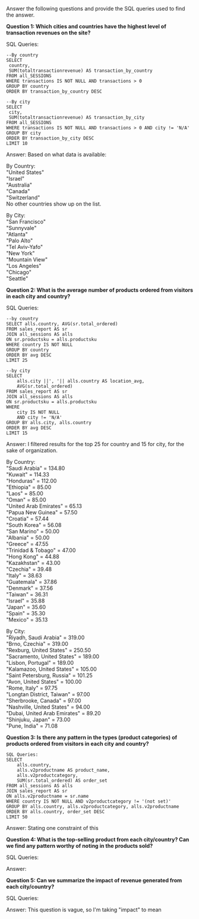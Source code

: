 Answer the following questions and provide the SQL queries used to find the answer.

    
**Question 1: Which cities and countries have the highest level of transaction revenues on the site?**


SQL Queries:<br>
```
--By country
SELECT 
 country, 
 SUM(totaltransactionrevenue) AS transaction_by_country
FROM all_SESSIONS
WHERE transactions IS NOT NULL AND transactions > 0
GROUP BY country 
ORDER BY transaction_by_country DESC
```
```
--By city
SELECT 
 city, 
 SUM(totaltransactionrevenue) AS transaction_by_city
FROM all_SESSIONS
WHERE transactions IS NOT NULL AND transactions > 0 AND city != 'N/A'
GROUP BY city 
ORDER BY transaction_by_city DESC
LIMIT 10
```

Answer: Based on what data is available:

By Country:<br>
"United States"<br>
"Israel"<br>
"Australia"<br>
"Canada"<br>
"Switzerland"<br>
No other countries show up on the list.

By City:<br>
"San Francisco"<br>
"Sunnyvale"<br>
"Atlanta"<br>
"Palo Alto"<br>
"Tel Aviv-Yafo"<br>
"New York"<br>
"Mountain View"<br>
"Los Angeles"<br>
"Chicago"<br>
"Seattle"<br>




**Question 2: What is the average number of products ordered from visitors in each city and country?**


SQL Queries:
```
--by country
SELECT alls.country, AVG(sr.total_ordered) 
FROM sales_report AS sr
JOIN all_sessions AS alls
ON sr.productsku = alls.productsku
WHERE country IS NOT NULL
GROUP BY country
ORDER BY avg DESC
LIMIT 25
```
```
--by city
SELECT 
    alls.city ||', '|| alls.country AS location_avg, 
    AVG(sr.total_ordered)
FROM sales_report AS sr
JOIN all_sessions AS alls
ON sr.productsku = alls.productsku
WHERE
    city IS NOT NULL 
    AND city != 'N/A'
GROUP BY alls.city, alls.country
ORDER BY avg DESC
LIMIT 15
```

Answer: I filtered results for the top 25 for country and 15 for city, for the sake of organization.<br>

By Country:<br>
"Saudi Arabia" =	134.80<br>
"Kuwait" =	114.33<br>
"Honduras" =	112.00<br>
"Ethiopia" =	85.00<br>
"Laos" =	85.00<br>
"Oman" =	85.00<br>
"United Arab Emirates" =	65.13<br>
"Papua New Guinea" =	57.50<br>
"Croatia" =	57.44<br>
"South Korea" =	56.08<br>
"San Marino" =	50.00<br>
"Albania" =	50.00<br>
"Greece" =	47.55<br>
"Trinidad & Tobago" =	47.00<br>
"Hong Kong" =	44.88<br>
"Kazakhstan" =	43.00<br>
"Czechia" =	39.48<br>
"Italy" =	38.63<br>
"Guatemala" =	37.86<br>
"Denmark" =	37.56<br>
"Taiwan" =	36.31<br>
"Israel" =	35.88<br>
"Japan" =	35.60<br>
"Spain" =	35.30<br>
"Mexico" =	35.13<br>

By City:<br>
"Riyadh, Saudi Arabia" = 	319.00<br>
"Brno, Czechia" =	319.00<br>
"Rexburg, United States" =	250.50<br>
"Sacramento, United States" =	189.00<br>
"Lisbon, Portugal" =	189.00<br>
"Kalamazoo, United States" =	105.00<br>
"Saint Petersburg, Russia" =	101.25<br>
"Avon, United States" =	100.00<br>
"Rome, Italy" =	97.75<br>
"Longtan District, Taiwan" =	97.00<br>
"Sherbrooke, Canada" =	97.00<br>
"Nashville, United States" =	94.00<br>
"Dubai, United Arab Emirates" =	89.20<br>
"Shinjuku, Japan" =	73.00<br>
"Pune, India" =	71.08<br>


**Question 3: Is there any pattern in the types (product categories) of products ordered from visitors in each city and country?**

```
SQL Queries:
SELECT 
	alls.country, 
	alls.v2productname AS product_name, 
	alls.v2productcategory, 
	SUM(sr.total_ordered) AS order_set
FROM all_sessions AS alls
JOIN sales_report AS sr
ON alls.v2productname = sr.name
WHERE country IS NOT NULL AND v2productcategory != '(not set)'
GROUP BY alls.country, alls.v2productcategory, alls.v2productname
ORDER BY alls.country, order_set DESC
LIMIT 50
```

Answer: Stating one constraint of this 





**Question 4: What is the top-selling product from each city/country? Can we find any pattern worthy of noting in the products sold?**


SQL Queries:



Answer:





**Question 5: Can we summarize the impact of revenue generated from each city/country?**

SQL Queries:



Answer: This question is vague, so I'm taking "impact" to mean  







